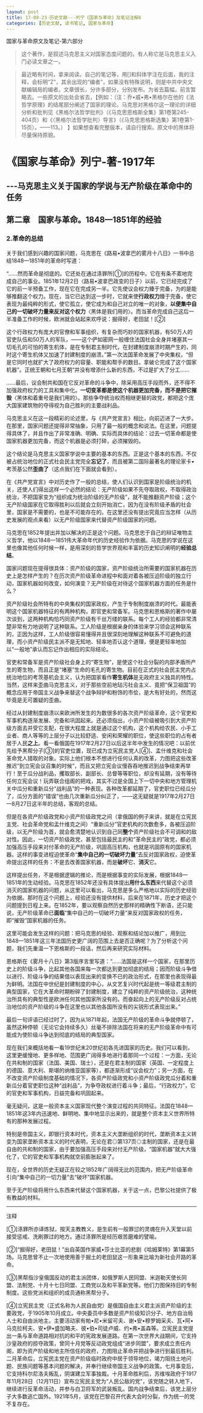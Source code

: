 ```yaml
---
layout: post
title: 17-08-23-历史文献---列宁《国家与革命》及笔记注解6
categories: [历史文献, 读书笔记, 国家与革命]
---
```

国家与革命原文及笔记-第六部分

>这个著作，是叙述马克思主义对国家态度问题的。有人称它是马克思主义入门必读文章之一。

>最近略有时间，拿来阅读。自己的笔记等，用[]和斜体字注在后面，我的注释，会标明“Z”，其余出现的“编者”，如果没有特殊说明，则是中共中央文献编辑局的编者。文章很长，分许多部分，分别发布。为省去篇幅，前言暂略去。一些原文的出处会省去，【例如：（注：乔•威•弗•黑格尔在他的《法哲学原理》的结尾部分阐述了国家的理论。马克思对黑格尔这一理论的详细分析和批判见《黑格尔法哲学批判》（《马克思恩格斯全集》第1卷第245-404页）和《〈黑格尔法哲学批判〉导言》（《马克思恩格斯选集》第1卷第1-15页）。——113。） 】如果想查看完整版本，请自行搜索。原文中的黑体将尽量保持原貌。

# 《国家与革命》列宁-著-1917年 #

## ---马克思主义关于国家的学说与无产阶级在革命中的任务 ##

## 第二章　国家与革命。1848—1851年的经验

### 2.革命的总结

关于我们感到兴趣的国家问题，马克思在《路易•波拿巴的雾月十八日》一书中总结1848—1851年的革命时写道：

“……然而革命是彻底的。它还处在通过涤罪所[①]的历程中。它在有条不紊地完成自己的事业。1851年12月2日〈路易•波拿巴政变的日子〉以前，它已经完成了它的前一半预备工作，现在它在完成另一半。它先使议会权力臻于完备，为的是能够推翻这个权力。现在，当它已达到这一步时，它就来使**行政权力**臻于完备，使它表现为最纯粹的形式，使它孤立，使它成为和自己对立的唯一的对象，**以便集中自己的一切破坏力量来反对这个权力**〈黑体是我们用的〉。而当革命完成自己这后一半准备工作的时候，欧洲就会站起来欢呼说：掘得好，老田鼠！[②]

这个行政权力有庞大的官僚和军事组织，有复杂而巧妙的国家机器，有50万人的官吏队伍和50万人的军队，——这个俨如密网一般缠住法国社会全身并堵塞其一切毛孔的可怕的寄生机体，是在专制君主制时代，在封建制度崩溃时期产生的，同时这个寄生机体又加速了封建制度的崩溃。”第一次法国革命发展了中央集权，“但是它同时也就扩大了政府权力的容量、职能和帮手的数目。拿破仑完成了这个国家机器”。正统王朝和七月王朝“并没有增添什么新的东西，不过是扩大了分工……

……最后，议会制共和国在它反对革命的斗争中，除采用高压手段而外，还不得不加强政府权力的工具和集中化。**一切变革都是使这个机器更加完备，而不是把它摧毁**〈黑体和着重号是我们用的〉。那些争夺统治权而相继更替的政党，都把这个庞大国家建筑物的夺得视为自己胜利的主要战利品。

马克思主义在这一段精彩的论述里，与《共产党宣言》相比，向前迈进了一大步。在那里，国家问题还提得非常抽象，只用了最一般的概念和说法。在这里，问题提得具体了，并且作出了非常准确、明确、实际而具体的结论：过去一切革命都是使国家机器更加完备，而这个机器是必须打碎，必须摧毁的。

这个结论是马克思主义国家学说中主要的基本的东西。正是这个基本的东西，不仅被占统治地位的正式社会民主党完全**忘记了**，而且被第二国际最著名的理论家卡•考茨基公然**歪曲了**（这点我们在下面就会看到）。

在《共产党宣言》中对历史作了一般的总结，使人们认识到国家是阶级统治的机关，还使人们得出这样一个必然的结论：无产阶级如果不先夺取政权，不取得政治统治，不把国家变为“组织成为统治阶级的无产阶级”，就不能推翻资产阶级；这个无产阶级国家在它取得胜利以后就会立刻开始消亡，因为在没有阶级矛盾的社会里，国家是不需要的，也是不可能存在的。在这里还没有提出究竟应当怎样（从历史发展的观点来看）以无产阶级国家来代替资产阶级国家的问题。

马克思在1852年提出并加以解决的正是这个问题。马克思忠于自己的辩证唯物主义哲学，他以1848—1851伟大革命年代的历史经验作为依据。马克思的学说在这里也像其他任何时候一样，是用深刻的哲学世界观和丰富的历史知识阐明的**经验总结**。

国家问题现在提得很具体：资产阶级的国家，资产阶级统治所需要的国家机器在历史上是怎样产生的？在历次资产阶级革命进程中和面对着各被压迫阶级的独立行动，国家机器如何改变，如何演变？无产阶级在对待这个国家机器方面的任务是什么？

资产阶级社会所特有的中央集权的国家政权，产生于专制制度崩溃的时代。最能表明这个国家机器特征的有两种机构，即官吏和常备军。马克思和恩格斯的著作中屡次谈到，这两种机构恰巧同资产阶级有千丝万缕的联系。每个工人的经验都非常清楚非常有力地说明了这种联系。工人阶级是根据亲身的体验来学习领会这种联系的，正因为这样，工人阶级很容易懂得并且很深刻地理解这种联系不可避免的道理，而小资产阶级民主派不是无知地、轻率地否认这个道理，便是更轻率地加以“一般地”承认而忘记作出相应的实际结论。

官吏和常备军是资产阶级社会身上的“寄生物”，是使这个社会分裂的内部矛盾所产生的寄生物，而且正是“堵塞”生命的毛孔的寄生物。目前在正式的社会民主党内占统治地位的考茨基机会主义，认为把国家看作**寄生机体**是无政府主义独具的特性。当然，这样来歪曲马克思主义，对于那些空前地玷污社会主义、竟把“保卫祖国”的概念应用于帝国主义战争来替这个战争辩护和粉饰的市侩，是大有好处的，然而这毕竟是无可置疑的歪曲。

经过从封建制度崩溃以来欧洲所发生的为数很多的各次资产阶级革命，这个官吏和军事机构逐渐发展、完备和巩固起来。还必须指出，小资产阶级被吸引到大资产阶级方面去并受它支配，在很大程度上就是通过这个机构，这个机构给农民、小手工业者、商人等等的上层分子以比较舒适、安闲和荣耀的职位，使这些职位的占有者居于人民**之上**。看一看俄国在1917年2月27日以后这半年中发生的情况吧：以前优先给予黑帮分子[③]的官吏位置，现已成为立宪民主党人[④]、孟什维克和社会革命党人猎取的对象。实际上他们根本不想进行任何认真的改革，力图把这些改革推迟“到立宪会议召集的时候”，而且又把立宪会议慢吞吞地推迟到战争结束再举行！至于瓜分战利品，攫取部长、副部长、总督等等职位，却没有延期，没有等待任何立宪会议！玩弄联合组阁的把戏，其实不过是全国上下一切中央和地方管理机关中瓜分和重新瓜分“战利品”的一种表现。各种改革都延期了，官吏职位已经瓜分了，瓜分方面的“错误”也由几次重新瓜分纠正了，——这无疑就是1917年2月27日—8月27日这半年的总结，客观的总结。

但是在各资产阶级政党和小资产阶级政党之间（拿俄国的例子来讲，就是在立宪民主党、社会革命党和孟什维克之间）“重新瓜分”官吏机构的次数愈多，各被压迫阶级，以无产阶级为首，就会愈清楚地认识到自己同**整个**资产阶级社会不可调和的敌对性。因此，一切资产阶级政党，甚至包括最民主的和“革命民主的”政党，都必须加强高压手段来对付革命的无产阶级，巩固高压机构，也就是巩固原有的国家机器。这样的事变进程迫使革命“**集中自己的一切破坏力量**”去反对国家政权，迫使革命提出这样的任务：不是去改善国家机器，而是**破坏**它、**消灭**它。

这样提出任务，不是根据逻辑的推论，而是根据事变的实际发展，根据1848—1851年的生动经验。马克思在1852年还没有具体提出**用什么东西**来代替这个必须消灭的国家机器的问题，从这里可以看出，马克思是多么严格地以实际的历史经验为依据。那时在这个问题上，经验还没有提供材料，后来在1871年，历史才把这个问题提到日程上来。在1852年，要以观察自然历史那样的精确性下断语，还只能说，无产阶级革命已**面临**“集中自己的一切破坏力量”来反对国家政权的任务，即“摧毁”国家机器的任务。

这里可能会发生这样的问题：把马克思的经验、观察和结论加以推广，用到比1848—1851年这三年法国历史更广阔的范围上去是否正确呢？为了分析这个问题，我们先重温一下恩格斯的一段话，然后再来研究实际材料。

恩格斯在《雾月十八日》第3版序言里写道：“……法国是这样一个国家，在那里历史上的阶级斗争，比起其他各国来每一次都达到更加彻底的结局；因而阶级斗争借以进行、阶级斗争的结果借以表现出来的变换不已的政治形式，在那里也表现得最为鲜明。法国在中世纪是封建制度的中心，从文艺复兴时代起是统一等级君主制的典型国家，它在大革命时期粉碎了封建制度，建立了纯粹的资产阶级统治，这种统治所具有的典型性是欧洲任何其他国家所没有的。而奋起向上的无产阶级反对占统治地位的资产阶级的斗争在这里也以其他各国所没有的尖锐形式表现出来。”

最后一句评语已经过时了，因为从1871年起，法国无产阶级的革命斗争就停顿了，虽然这种停顿（无论它会持续多久）丝毫不排除法国在将来的无产阶级革命中有可能成为使阶级斗争达到彻底的结局的典型国家。

现在我们来概括地看一看19世纪末20世纪初各先进国家的历史。我们可以看到，这里更缓慢地、更多样地、范围更广阔得多地进行着那同一个过程：一方面，无论在共和制的国家（法国、美国、瑞士），还是在君主制的国家（英国、一定程度上的德国、意大利、斯堪的纳维亚国家等），都逐渐形成“议会权力”；另一方面，在不改变资产阶级制度基础的情况下，各资产阶级政党和小资产阶级政党瓜分着和重新瓜分着官吏职位这种“战利品”，为争夺政权进行着斗争；最后，“行政权力”，它的官吏和军事机构，日益完备和巩固起来。

毫无疑问，这是一般资本主义国家现代整个演变过程的共同特征。法国在1848—1851年这3年内迅速地、鲜明地、集中地显示出来的，就是整个资本主义世界所特有的那种发展过程。

特别是帝国主义，即银行资本时代，资本主义大垄断组织的时代，垄断资本主义转变为国家垄断资本主义的时代表明，无论在君◎第137页◎主制的国家，还是在最自由的共和制的国家，由于要加强高压手段来对付无产阶级，“国家机器”就大大强化了，它的官吏和军事机构就空前膨胀起来了。

现在，全世界的历史无疑正在较之1852年广阔得无比的范围内，把无产阶级革命引向“集中自己的一切力量”去“破坏”国家机器。

至于无产阶级将用什么东西来代替这个国家机器，关于这一点，巴黎公社提供了极有教益的材料。

---
注释

[①]涤罪所亦译炼狱，按天主教教义，是生前有一般罪愆的灵魂在升入天堂以前接受惩戒、洗刷罪过的地方。通过涤罪所是经历艰苦磨难的譬喻。

[②]“掘得好，老田鼠！”出自英国作家威•莎士比亚的悲剧《哈姆莱特》第1幕第5场。马克思曾不止一次地使用善于掘土的老田鼠这一形象来比喻为新社会开路的革命。

[③]黑帮指沙皇俄国反动的君主派团体，如俄罗斯人民同盟、米迦勒天使长同盟、法制党、十月十七日同盟、工商党以及和平革新党等。他们力图保持旧的专制制度。这些党派和组织的成员通称黑帮分子。

[④]立宪民主党（正式名称为人民自由党）是俄国自由主义君主派资产阶级的主要政党，于1905年10月成立。中央委员中多数是资产阶级知识分子、地方自治局人士和自由派地主。主要活动家有帕•尼•米留可夫、谢•安•穆罗姆采夫、瓦•阿•马克拉柯夫、安•伊•盛加略夫、彼•伯•司徒卢威、约•弗•盖森等。立宪民主党提出一条与革命道路相对抗的和平的宪政发展道路。在第一次世界大战期间，它支持沙皇政府的掠夺政策，曾同十月党等反动政党组成“进步同盟”，要求成立责任内阁，即为资产阶级和地主所信任的政府，力图阻止革命并把战争进行到最后胜利。二月革命后，立宪民主党在资产阶级临时政府中居于领导地位，竭力阻挠土地问题、民族问题等基本问题的解决，并奉行继续帝国主义战争的政策。七月事变后，它支持科尔尼洛夫叛乱，阴谋建立军事独裁。十月革命胜利后，苏维埃政府于1917年11月28日（12月11日）宣布立宪民主党为“人民公敌的党”，该党随之转入地下，继续进行反革命活动，并参与白卫将军的武装叛乱。国内战争结束后，该党上层分子大多数逃亡国外。1921年5月，该党在巴黎召开代表大会时分裂，作为统一的党不复存在。